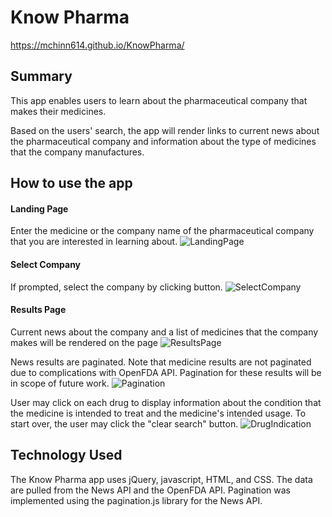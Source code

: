 # Know Pharma

https://mchinn614.github.io/KnowPharma/

## Summary
This app enables users to learn about the pharmaceutical company that makes their medicines. 

Based on the users' search, the app will render links to current news about the pharmaceutical company and information about the type of  medicines that the company manufactures.

## How to use the app

#### Landing Page
Enter the medicine or the company name of the pharmaceutical company that you are interested in learning about.
![LandingPage](https://github.com/mchinn614/KnowPharma/blob/master/images/LandingPage.JPG "LandingPage")

#### Select Company
If prompted, select the company by clicking button.
![SelectCompany](https://github.com/mchinn614/KnowPharma/blob/master/images/SelectCompany.JPG "SelectCompany")

#### Results Page
Current news about the company and a list of medicines that the company makes will be rendered on the page
![ResultsPage](https://github.com/mchinn614/KnowPharma/blob/master/images/SearchResults.JPG "Results Page")

News results are paginated. Note that medicine results are not paginated due to complications with OpenFDA API. Pagination for these results will be in scope of future work.
![Pagination](https://github.com/mchinn614/KnowPharma/blob/master/images/Pagination.JPG "Pagination")

User may click on each drug to display information about the condition that the medicine is intended to treat and the medicine's intended usage. To start over, the user may click the "clear search" button.
![DrugIndication](https://github.com/mchinn614/KnowPharma/blob/master/images/DrugIndication.JPG "DrugIndication")

## Technology Used
The Know Pharma app uses jQuery, javascript, HTML, and CSS. The data are pulled from the News API and the OpenFDA API. Pagination was implemented using the pagination.js library for the News API.
